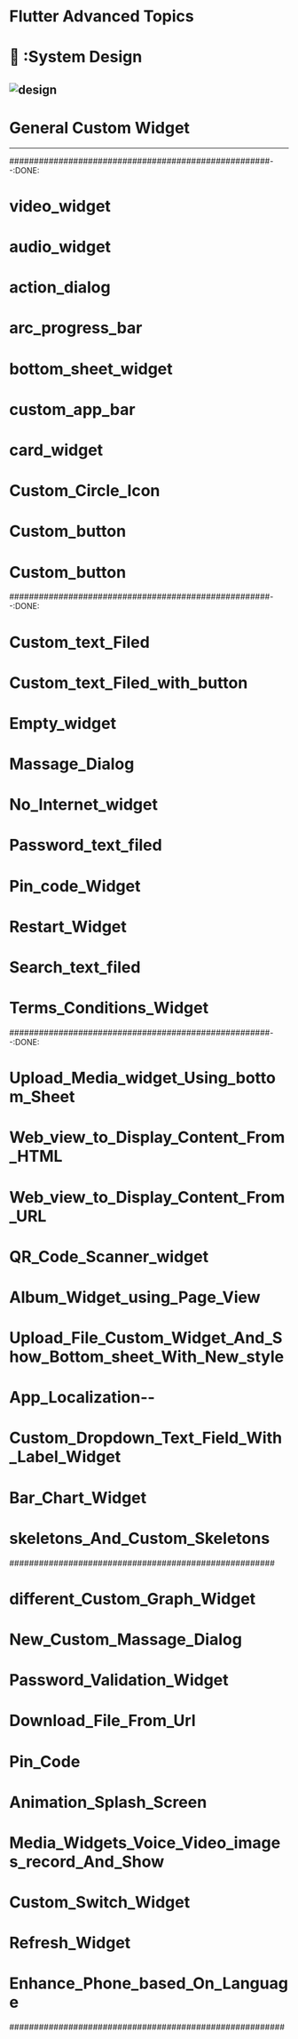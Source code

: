 # Flutter Advanced Topics
# 🎨 :System Design 
![design](https://github.com/fadyZaherEng/Advanced_Topics/assets/60519197/44857b2f-c382-449c-8017-6e6c2aed94ee)
----------------------------------------------------------
# General Custom Widget 
----------------------------------------------------------
#####################################################--:DONE:
# video_widget
# audio_widget
# action_dialog
# arc_progress_bar
# bottom_sheet_widget
# custom_app_bar
# card_widget
# Custom_Circle_Icon
# Custom_button
# Custom_button
#####################################################--:DONE:
# Custom_text_Filed
# Custom_text_Filed_with_button
# Empty_widget
# Massage_Dialog
# No_Internet_widget
# Password_text_filed
# Pin_code_Widget
# Restart_Widget
# Search_text_filed
# Terms_Conditions_Widget
#####################################################--:DONE:
# Upload_Media_widget_Using_bottom_Sheet
# Web_view_to_Display_Content_From_HTML
# Web_view_to_Display_Content_From_URL
# QR_Code_Scanner_widget
# Album_Widget_using_Page_View
# Upload_File_Custom_Widget_And_Show_Bottom_sheet_With_New_style
# App_Localization--
# Custom_Dropdown_Text_Field_With_Label_Widget
# Bar_Chart_Widget
# skeletons_And_Custom_Skeletons
######################################################
# different_Custom_Graph_Widget
# New_Custom_Massage_Dialog
# Password_Validation_Widget
# Download_File_From_Url
# Pin_Code
# Animation_Splash_Screen
# Media_Widgets_Voice_Video_images_record_And_Show
# Custom_Switch_Widget
# Refresh_Widget
# Enhance_Phone_based_On_Language
########################################################
